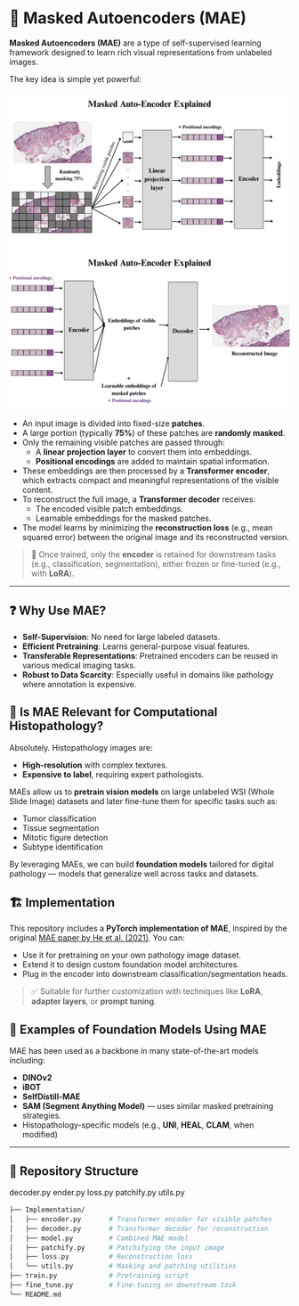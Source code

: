 # 🔬 Masked Autoencoders (MAE)

**Masked Autoencoders (MAE)** are a type of self-supervised learning framework designed to learn rich visual representations from unlabeled images.

The key idea is simple yet powerful:

![MAE_explained](mae_explained1.png)
![MAE_explained](mae_explained2.png)


- An input image is divided into fixed-size **patches**.
- A large portion (typically **75%**) of these patches are **randomly masked**.
- Only the remaining visible patches are passed through:
  - A **linear projection layer** to convert them into embeddings.
  - **Positional encodings** are added to maintain spatial information.
- These embeddings are then processed by a **Transformer encoder**, which extracts compact and meaningful representations of the visible content.
- To reconstruct the full image, a **Transformer decoder** receives:
  - The encoded visible patch embeddings.
  - Learnable embeddings for the masked patches.
- The model learns by minimizing the **reconstruction loss** (e.g., mean squared error) between the original image and its reconstructed version.

> 🔁 Once trained, only the **encoder** is retained for downstream tasks (e.g., classification, segmentation), either frozen or fine-tuned (e.g., with **LoRA**).

---

## ❓ Why Use MAE?

- **Self-Supervision**: No need for large labeled datasets.
- **Efficient Pretraining**: Learns general-purpose visual features.
- **Transferable Representations**: Pretrained encoders can be reused in various medical imaging tasks.
- **Robust to Data Scarcity**: Especially useful in domains like pathology where annotation is expensive.


## 🧬 Is MAE Relevant for Computational Histopathology?

Absolutely. Histopathology images are:
- **High-resolution** with complex textures.
- **Expensive to label**, requiring expert pathologists.

MAEs allow us to **pretrain vision models** on large unlabeled WSI (Whole Slide Image) datasets and later fine-tune them for specific tasks such as:
- Tumor classification
- Tissue segmentation
- Mitotic figure detection
- Subtype identification

By leveraging MAEs, we can build **foundation models** tailored for digital pathology — models that generalize well across tasks and datasets.


## 🏗️ Implementation

This repository includes a **PyTorch implementation of MAE**, inspired by the original [MAE paper by He et al. (2021)](https://arxiv.org/abs/2111.06377). You can:

- Use it for pretraining on your own pathology image dataset.
- Extend it to design custom foundation model architectures.
- Plug in the encoder into downstream classification/segmentation heads.

> ✅ Suitable for further customization with techniques like **LoRA**, **adapter layers**, or **prompt tuning**.

## 🧪 Examples of Foundation Models Using MAE

MAE has been used as a backbone in many state-of-the-art models including:
- **DINOv2**
- **iBOT**
- **SelfDistill-MAE**
- **SAM (Segment Anything Model)** — uses similar masked pretraining strategies.
- Histopathology-specific models (e.g., **UNI**, **HEAL**, **CLAM**, when modified)

---

## 📁 Repository Structure

decoder.py
ender.py
loss.py
patchify.py
utils.py

```bash
├── Implementation/
│   ├── encoder.py       # Transformer encoder for visible patches
│   ├── decoder.py       # Transformer decoder for reconstruction
│   ├── model.py         # Combined MAE model
│   ├── patchify.py      # Patchifying the input image
│   ├── loss.py          # Reconstruction loss
│   └── utils.py         # Masking and patching utilities
├── train.py             # Pretraining script
├── fine_tune.py         # Fine-tuning on downstream task
└── README.md
